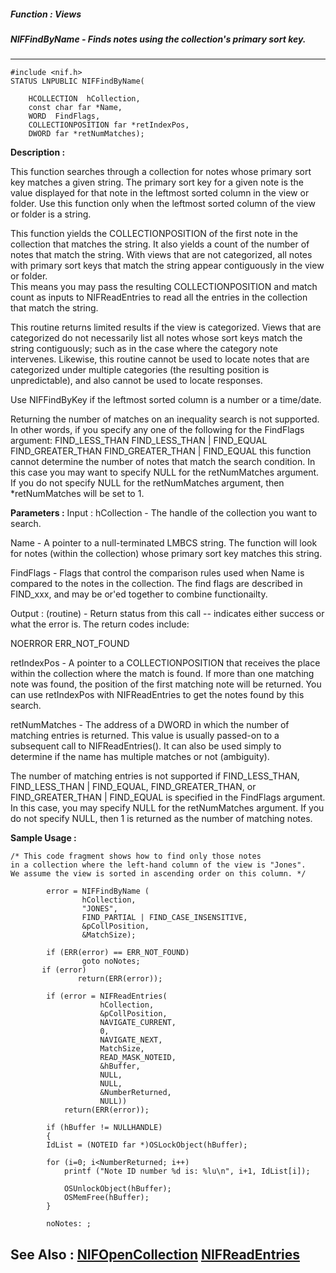##### Function : Views
##### NIFFindByName - Finds notes using the collection's primary sort key.
---
```
#include <nif.h>
STATUS LNPUBLIC NIFFindByName(

	HCOLLECTION  hCollection,
	const char far *Name,
	WORD  FindFlags,
	COLLECTIONPOSITION far *retIndexPos,
	DWORD far *retNumMatches);
```
**Description :**

This function searches through a collection for notes whose primary sort key 
matches a given string. The primary sort key for a given note is the value 
displayed for that note in the leftmost sorted column in the view or folder. 
Use this function only when the leftmost sorted column of the view or folder is 
a string.

This function yields the COLLECTIONPOSITION of the first note in the collection 
that matches the string. It also yields a count of the number of notes that 
match the string.  With views that are not categorized, all notes with primary 
sort keys that match the string appear contiguously in the view or folder.  
This means you may pass the resulting COLLECTIONPOSITION and match count as 
inputs to NIFReadEntries to read all the entries in the collection that match 
the string.

This routine returns limited results if the view is categorized.  Views that 
are categorized do not necessarily list all notes whose sort keys match the 
string contiguously; such as in the case where the category note intervenes. 
Likewise, this routine cannot be used to locate notes that are categorized 
under multiple categories (the resulting position is unpredictable), and also 
cannot be used to locate responses.

Use NIFFindByKey if the leftmost sorted column is a number or a time/date.

Returning the number of matches on an inequality search is not supported.  In 
other words, if you specify any one of the following for the FindFlags argument:
	FIND_LESS_THAN
	FIND_LESS_THAN | FIND_EQUAL
	FIND_GREATER_THAN
	FIND_GREATER_THAN | FIND_EQUAL
this function cannot determine the number of notes that match the search 
condition.  In this case you may want to specify NULL for the retNumMatches 
argument.  If you do not specify NULL for the retNumMatches argument, then 
*retNumMatches will be set to 1.

**Parameters :**
Input :
hCollection  -  The handle of the collection you want to search.

Name  -  A pointer to a null-terminated LMBCS string. The function will look for notes (within the collection) whose primary sort key matches this string.

FindFlags  -  Flags that control the comparison rules used when Name is compared to the notes in the collection. The find flags are described in FIND_xxx, and may be or'ed together to combine functionailty.

Output :
(routine)  -  Return status from this call -- indicates either success or what the error is. The return codes include:

NOERROR
ERR_NOT_FOUND


retIndexPos  -  A pointer to a COLLECTIONPOSITION that receives the place within the collection where the match is found.  If more than one matching note was found, the position of the first matching note will be returned.  You can use retIndexPos with NIFReadEntries to get the notes found by this search.

retNumMatches  -  The address of a DWORD in which the number of matching entries is returned.  This value is usually passed-on to a subsequent call to NIFReadEntries().  It can also be used simply to determine if the name has multiple matches or not (ambiguity).

The number of matching entries is not supported if FIND_LESS_THAN, FIND_LESS_THAN | FIND_EQUAL, FIND_GREATER_THAN, or FIND_GREATER_THAN | FIND_EQUAL is specified in the FindFlags argument.  In this case, you may specify NULL for the retNumMatches argument.  If you do not specify NULL, then 1 is returned as the number of matching notes.


**Sample Usage :**
```
/* This code fragment shows how to find only those notes
in a collection where the left-hand column of the view is "Jones". 
We assume the view is sorted in ascending order on this column. */

        error = NIFFindByName (
                hCollection,     
                "JONES",      
                FIND_PARTIAL | FIND_CASE_INSENSITIVE, 
                &pCollPosition,      
                &MatchSize);    

        if (ERR(error) == ERR_NOT_FOUND) 
                goto noNotes;
       if (error) 
               return(ERR(error));

        if (error = NIFReadEntries(
                    hCollection, 
                    &pCollPosition,  
                    NAVIGATE_CURRENT,    
                    0,  
                    NAVIGATE_NEXT,    
                    MatchSize,    
                    READ_MASK_NOTEID, 
                    &hBuffer,   
                    NULL,   
                    NULL,   
                    &NumberReturned,   
                    NULL))  
            return(ERR(error));

        if (hBuffer != NULLHANDLE)
        {
        IdList = (NOTEID far *)OSLockObject(hBuffer);

        for (i=0; i<NumberReturned; i++)
            printf ("Note ID number %d is: %lu\n", i+1, IdList[i]);

            OSUnlockObject(hBuffer);
            OSMemFree(hBuffer);
        }

        noNotes: ;

```
**See Also :**
[NIFOpenCollection](/reference/Func/NIFOpenCollection)
[NIFReadEntries](/reference/Func/NIFReadEntries)
---
